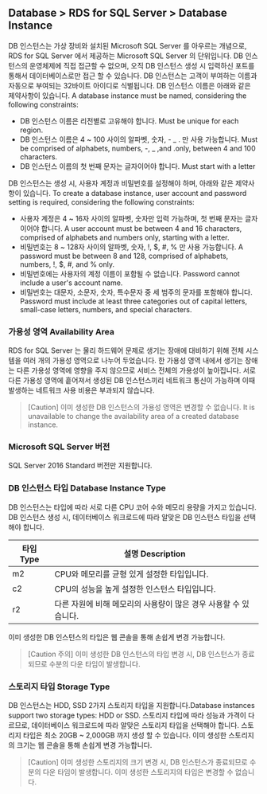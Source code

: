 ## Database > RDS for SQL Server > Database Instance

DB 인스턴스는 가상 장비와 설치된 Microsoft SQL Server 를 아우르는 개념으로, RDS for SQL Server 에서 제공하는 Microsoft SQL Server 의 단위입니다.
DB 인스턴스의 운영체제에 직접 접근할 수 없으며, 오직 DB 인스턴스 생성 시 입력하신 포트를 통해서 데이터베이스로만 접근 할 수 있습니다.
DB 인스턴스는 고객이 부여하는 이름과 자동으로 부여되는 32바이트 아이디로 식별됩니다. 
DB 인스턴스 이름은 아래와 같은 제약사항이 있습니다. A database instance must be named, considering the following constraints: 

* DB 인스턴스 이름은 리전별로 고유해야 합니다. Must be unique for each region. 
* DB 인스턴스 이름은 4 ~ 100 사이의 알파벳, 숫자, - _ . 만 사용 가능합니다. Must be comprised of alphabets, numbers, -, _ ,and .only, between 4 and 100 characters.
* DB 인스턴스 이름의 첫 번째 문자는 글자이어야 합니다. Must start with a letter 

DB 인스턴스는 생성 시, 사용자 계정과 비밀번호를 설정해야 하며, 아래와 같은 제약사항이 있습니다. To create a database instance, user account and password setting is required, considering the following constraints: 

* 사용자 계정은 4 ~ 16자 사이의 알파벳, 숫자만 입력 가능하며, 첫 번째 문자는 글자이어야 합니다. A user account must be between 4 and 16 characters, comprised of alphabets and numbers only, starting with a letter. 
* 비밀번호는 8 ~ 128자 사이의 알파벳, 숫자, !, $, #, % 만 사용 가능합니다. A password must be between 8 and 128, comprised of alphabets, numbers, !, $, #, and % only. 
* 비밀번호에는 사용자의 계정 이름이 포함될 수 없습니다. Password cannot include a user's account name. 
* 비밀번호는 대문자, 소문자, 숫자, 특수문자 중 세 범주의 문자를 포함해야 합니다. Password must include at least three categories out of capital letters, small-case letters, numbers, and special characters. 

### 가용성 영역 Availability Area

RDS for SQL Server 는 물리 하드웨어 문제로 생기는 장애에 대비하기 위해 전체 시스템을 여러 개의 가용성 영역으로 나누어 두었습니다. 한 가용성 영역 내에서 생기는 장애는 다른 가용성 영역에 영향을 주지 않으므로 서비스 전체의 가용성이 높아집니다. 서로 다른 가용성 영역에 흩어져서 생성된 DB 인스턴스끼리 네트워크 통신이 가능하며 이때 발생하는 네트워크 사용 비용은 부과되지 않습니다.

> [Caution]
> 이미 생성한 DB 인스턴스의 가용성 영역은 변경할 수 없습니다. It is unavailable to change the availability area of a created database instance. 

### Microsoft SQL Server 버전

SQL Server 2016 Standard 버전만 지원합니다.

### DB 인스턴스 타입 Database Instance Type

DB 인스턴스는 타입에 따라 서로 다른 CPU 코어 수와 메모리 용량을 가지고 있습니다.
DB 인스턴스 생성 시, 데이터베이스 워크로드에 따라 알맞은 DB 인스턴스 타입을 선택해야 합니다.

| 타입 Type    | 설명 Description |
| ------- | -------------------------------------------------|
| m2 | CPU와 메모리를 균형 있게 설정한 타입입니다. |
| c2 | CPU의 성능을 높게 설정한 인스턴스 타입입니다. |
| r2 | 다른 자원에 비해 메모리의 사용량이 많은 경우 사용할 수 있습니다. |

이미 생성한 DB 인스턴스의 타입은 웹 콘솔을 통해 손쉽게 변경 가능합니다.

> [Caution 주의]
> 이미 생성한 DB 인스턴스의 타입 변경 시, DB 인스턴스가 종료되므로 수분의 다운 타임이 발생합니다.

### 스토리지 타입 Storage Type

DB 인스턴스는 HDD, SSD 2가지 스토리지 타입을 지원합니다.Database instances support two storage types: HDD or SSD. 
스토리지 타입에 따라 성능과 가격이 다르므로, 데이터베이스 워크로드에 따라 알맞은 스토리지 타입을 선택해야 합니다.
스토리지 타입은 최소 20GB ~ 2,000GB 까지 생성 할 수 있습니다.
이미 생성한 스토리지의 크기는 웹 콘솔을 통해 손쉽게 변경 가능합니다.

> [Caution]
> 이미 생성한 스토리지의 크기 변경 시, DB 인스턴스가 종료되므로 수분의 다운 타임이 발생합니다.
> 이미 생성한 스토리지의 타입은 변경할 수 없습니다.
